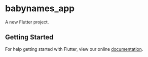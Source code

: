 # babynames_app

A new Flutter project.

## Getting Started

For help getting started with Flutter, view our online
[documentation](https://flutter.io/).
